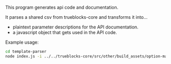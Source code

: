 This program generates api code and documentation.

It parses a shared csv from trueblocks-core and transforms it into...

- plaintext parameter descriptions for the API documentation.
- a javascript object that gets used in the API code.

Example usage:

```sh
cd template-parser
node index.js -i ../../trueblocks-core/src/other/build_assets/option-master-list.csv
```
